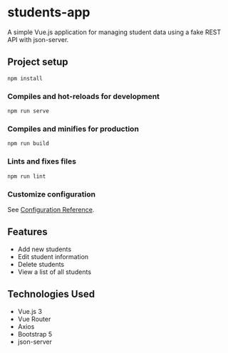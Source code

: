 # students-app

A simple Vue.js application for managing student data using a fake REST API with json-server.


## Project setup
```
npm install
```

### Compiles and hot-reloads for development
```
npm run serve
```

### Compiles and minifies for production
```
npm run build
```

### Lints and fixes files
```
npm run lint
```

### Customize configuration
See [Configuration Reference](https://cli.vuejs.org/config/).

## Features

- Add new students
- Edit student information
- Delete students
- View a list of all students

## Technologies Used

- Vue.js 3
- Vue Router
- Axios
- Bootstrap 5
- json-server
